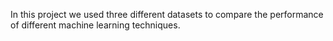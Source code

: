 In this project we used three different datasets to compare the performance of different machine learning techniques.
